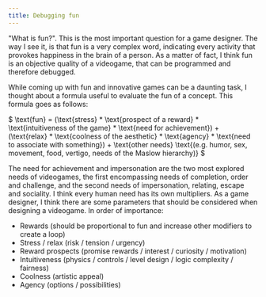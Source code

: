 ```yaml
---
title: Debugging fun
---
```


"What is fun?". This is the most important question for a game designer. The way I see it, is that fun is a very complex word, indicating every activity that provokes happiness in the brain of a person. As a matter of fact, I think fun is an objective quality of a videogame, that can be programmed and therefore debugged.

While coming up with fun and innovative games can be a daunting task, I thought about a formula useful to evaluate the fun of a concept. This formula goes as follows:

$ \text{fun} = (\text{stress} * \text{prospect of a reward} * \text{intuitiveness of the game} * \text{need for achievement}) + (\text{relax} * \text{coolness of the aesthetic} * \text{agency} * \text{need to associate with something}) + \text{other needs} \text{(e.g. humor, sex, movement, food, vertigo, needs of the Maslow hierarchy)} $

The need for achievement and impersonation are the two most explored needs of videogames, the first encompassing needs of completion, order and challenge, and the second needs of impersonation, relating, escape and sociality. I think every human need has its own multipliers. As a game designer, I think there are some parameters that should be considered when designing a videogame. In order of importance:

* Rewards (should be proportional to fun and increase other modifiers to create a loop)
* Stress / relax (risk / tension / urgency)
* Reward prospects (promise rewards / interest / curiosity / motivation)
* Intuitiveness (physics / controls / level design / logic complexity / fairness)
* Coolness (artistic appeal)
* Agency (options / possibilities)
